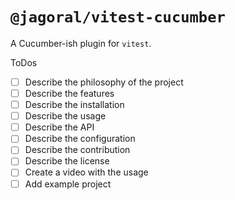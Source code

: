 # `@jagoral/vitest-cucumber`

A Cucumber-ish plugin for `vitest`.

ToDos

- [ ] Describe the philosophy of the project
- [ ] Describe the features
- [ ] Describe the installation
- [ ] Describe the usage
- [ ] Describe the API
- [ ] Describe the configuration
- [ ] Describe the contribution
- [ ] Describe the license
- [ ] Create a video with the usage
- [ ] Add example project